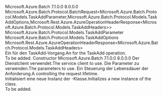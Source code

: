 <Type Name="TaskAddBatchRequest" FullName="Microsoft.Azure.Batch.Protocol.BatchRequests.TaskAddBatchRequest">
  <TypeSignature Language="C#" Value="public class TaskAddBatchRequest : Microsoft.Azure.Batch.Protocol.BatchRequest&lt;Microsoft.Azure.Batch.Protocol.Models.TaskAddParameter,Microsoft.Azure.Batch.Protocol.Models.TaskAddOptions,Microsoft.Rest.Azure.AzureOperationHeaderResponse&lt;Microsoft.Azure.Batch.Protocol.Models.TaskAddHeaders&gt;&gt;" />
  <TypeSignature Language="ILAsm" Value=".class public auto ansi beforefieldinit TaskAddBatchRequest extends Microsoft.Azure.Batch.Protocol.BatchRequest`3&lt;class Microsoft.Azure.Batch.Protocol.Models.TaskAddParameter, class Microsoft.Azure.Batch.Protocol.Models.TaskAddOptions, class Microsoft.Rest.Azure.AzureOperationHeaderResponse`1&lt;class Microsoft.Azure.Batch.Protocol.Models.TaskAddHeaders&gt;&gt;" />
  <TypeSignature Language="DocId" Value="T:Microsoft.Azure.Batch.Protocol.BatchRequests.TaskAddBatchRequest" />
  <TypeSignature Language="VB.NET" Value="Public Class TaskAddBatchRequest&#xA;Inherits BatchRequest(Of TaskAddParameter, TaskAddOptions, AzureOperationHeaderResponse(Of TaskAddHeaders))" />
  <TypeSignature Language="F#" Value="type TaskAddBatchRequest = class&#xA;    inherit BatchRequest&lt;TaskAddParameter, TaskAddOptions, AzureOperationHeaderResponse&lt;TaskAddHeaders&gt;&gt;" />
  <AssemblyInfo>
    <AssemblyName>Microsoft.Azure.Batch</AssemblyName>
    <AssemblyVersion>7.1.0.0</AssemblyVersion>
    <AssemblyVersion>8.0.0.0</AssemblyVersion>
  </AssemblyInfo>
  <Base>
    <BaseTypeName>Microsoft.Azure.Batch.Protocol.BatchRequest&lt;Microsoft.Azure.Batch.Protocol.Models.TaskAddParameter,Microsoft.Azure.Batch.Protocol.Models.TaskAddOptions,Microsoft.Rest.Azure.AzureOperationHeaderResponse&lt;Microsoft.Azure.Batch.Protocol.Models.TaskAddHeaders&gt;&gt;</BaseTypeName>
    <BaseTypeArguments>
      <BaseTypeArgument TypeParamName="TBody">Microsoft.Azure.Batch.Protocol.Models.TaskAddParameter</BaseTypeArgument>
      <BaseTypeArgument TypeParamName="TOptions">Microsoft.Azure.Batch.Protocol.Models.TaskAddOptions</BaseTypeArgument>
      <BaseTypeArgument TypeParamName="TResponse">Microsoft.Rest.Azure.AzureOperationHeaderResponse&lt;Microsoft.Azure.Batch.Protocol.Models.TaskAddHeaders&gt;</BaseTypeArgument>
    </BaseTypeArguments>
  </Base>
  <Interfaces />
  <Docs>
    <summary>
            <span data-ttu-id="08065-101">Ein <see cref="T:Microsoft.Azure.Batch.Protocol.IBatchRequest" /> für den TaskAdd-Vorgang.</span><span class="sxs-lookup"><span data-stu-id="08065-101">An <see cref="T:Microsoft.Azure.Batch.Protocol.IBatchRequest" /> for the TaskAdd operation.</span></span>
            </summary>
    <remarks>To be added.</remarks>
  </Docs>
  <Members>
    <Member MemberName=".ctor">
      <MemberSignature Language="C#" Value="public TaskAddBatchRequest (Microsoft.Azure.Batch.Protocol.BatchServiceClient serviceClient, Microsoft.Azure.Batch.Protocol.Models.TaskAddParameter parameters, System.Threading.CancellationToken cancellationToken);" />
      <MemberSignature Language="ILAsm" Value=".method public hidebysig specialname rtspecialname instance void .ctor(class Microsoft.Azure.Batch.Protocol.BatchServiceClient serviceClient, class Microsoft.Azure.Batch.Protocol.Models.TaskAddParameter parameters, valuetype System.Threading.CancellationToken cancellationToken) cil managed" />
      <MemberSignature Language="DocId" Value="M:Microsoft.Azure.Batch.Protocol.BatchRequests.TaskAddBatchRequest.#ctor(Microsoft.Azure.Batch.Protocol.BatchServiceClient,Microsoft.Azure.Batch.Protocol.Models.TaskAddParameter,System.Threading.CancellationToken)" />
      <MemberSignature Language="F#" Value="new Microsoft.Azure.Batch.Protocol.BatchRequests.TaskAddBatchRequest : Microsoft.Azure.Batch.Protocol.BatchServiceClient * Microsoft.Azure.Batch.Protocol.Models.TaskAddParameter * System.Threading.CancellationToken -&gt; Microsoft.Azure.Batch.Protocol.BatchRequests.TaskAddBatchRequest" Usage="new Microsoft.Azure.Batch.Protocol.BatchRequests.TaskAddBatchRequest (serviceClient, parameters, cancellationToken)" />
      <MemberType>Constructor</MemberType>
      <AssemblyInfo>
        <AssemblyName>Microsoft.Azure.Batch</AssemblyName>
        <AssemblyVersion>7.1.0.0</AssemblyVersion>
        <AssemblyVersion>8.0.0.0</AssemblyVersion>
      </AssemblyInfo>
      <Parameters>
        <Parameter Name="serviceClient" Type="Microsoft.Azure.Batch.Protocol.BatchServiceClient" />
        <Parameter Name="parameters" Type="Microsoft.Azure.Batch.Protocol.Models.TaskAddParameter" />
        <Parameter Name="cancellationToken" Type="System.Threading.CancellationToken" />
      </Parameters>
      <Docs>
        <param name="serviceClient"><span data-ttu-id="08065-102">Der Dienstclient verwendet.</span><span class="sxs-lookup"><span data-stu-id="08065-102">The service client to use.</span></span></param>
        <param name="parameters"><span data-ttu-id="08065-103">Die Parameter zu verwenden.</span><span class="sxs-lookup"><span data-stu-id="08065-103">The parameters to use.</span></span></param>
        <param name="cancellationToken"><span data-ttu-id="08065-104">Ein <see cref="T:System.Threading.CancellationToken" /> Steuerung der Lebensdauer der Anforderung.</span><span class="sxs-lookup"><span data-stu-id="08065-104">A <see cref="T:System.Threading.CancellationToken" /> controlling the request lifetime.</span></span></param>
        <summary>
            <span data-ttu-id="08065-105">Initialisiert eine neue Instanz der <see cref="T:Microsoft.Azure.Batch.Protocol.BatchRequests.TaskAddBatchRequest" />-Klasse.</span><span class="sxs-lookup"><span data-stu-id="08065-105">Initializes a new instance of the <see cref="T:Microsoft.Azure.Batch.Protocol.BatchRequests.TaskAddBatchRequest" /> class.</span></span>
            </summary>
        <remarks>To be added.</remarks>
      </Docs>
    </Member>
  </Members>
</Type>
